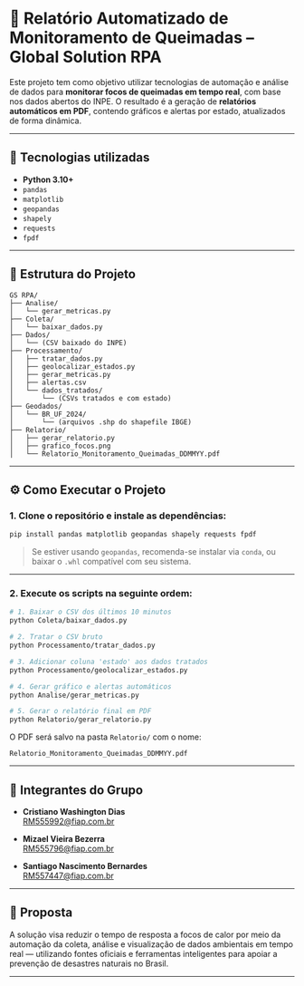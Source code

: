 # 🌿 Relatório Automatizado de Monitoramento de Queimadas – Global Solution RPA

Este projeto tem como objetivo utilizar tecnologias de automação e análise de dados para **monitorar focos de queimadas em tempo real**, com base nos dados abertos do INPE. O resultado é a geração de **relatórios automáticos em PDF**, contendo gráficos e alertas por estado, atualizados de forma dinâmica.

---

## 🚀 Tecnologias utilizadas

- **Python 3.10+**
- `pandas`
- `matplotlib`
- `geopandas`
- `shapely`
- `requests`
- `fpdf`

---

## 📁 Estrutura do Projeto

```
GS RPA/
├── Analise/
│   └── gerar_metricas.py
├── Coleta/
│   └── baixar_dados.py
├── Dados/
│   └── (CSV baixado do INPE)
├── Processamento/
│   ├── tratar_dados.py
│   ├── geolocalizar_estados.py
│   ├── gerar_metricas.py
│   ├── alertas.csv
│   └── dados_tratados/
│       └── (CSVs tratados e com estado)
├── Geodados/
│   └── BR_UF_2024/
│       └── (arquivos .shp do shapefile IBGE)
├── Relatorio/
│   ├── gerar_relatorio.py
│   ├── grafico_focos.png
│   └── Relatorio_Monitoramento_Queimadas_DDMMYY.pdf
```

---

## ⚙️ Como Executar o Projeto

### 1. Clone o repositório e instale as dependências:

```bash
pip install pandas matplotlib geopandas shapely requests fpdf
```

> Se estiver usando `geopandas`, recomenda-se instalar via `conda`, ou baixar o `.whl` compatível com seu sistema.

---

### 2. Execute os scripts na seguinte ordem:

```bash
# 1. Baixar o CSV dos últimos 10 minutos
python Coleta/baixar_dados.py

# 2. Tratar o CSV bruto
python Processamento/tratar_dados.py

# 3. Adicionar coluna 'estado' aos dados tratados
python Processamento/geolocalizar_estados.py

# 4. Gerar gráfico e alertas automáticos
python Analise/gerar_metricas.py

# 5. Gerar o relatório final em PDF
python Relatorio/gerar_relatorio.py
```

O PDF será salvo na pasta `Relatorio/` com o nome:

```
Relatorio_Monitoramento_Queimadas_DDMMYY.pdf
```

---

## 👥 Integrantes do Grupo

- **Cristiano Washington Dias**  
  RM555992@fiap.com.br

- **Mizael Vieira Bezerra**  
  RM555796@fiap.com.br

- **Santiago Nascimento Bernardes**  
  RM557447@fiap.com.br

---

## 🧠 Proposta

A solução visa reduzir o tempo de resposta a focos de calor por meio da automação da coleta, análise e visualização de dados ambientais em tempo real — utilizando fontes oficiais e ferramentas inteligentes para apoiar a prevenção de desastres naturais no Brasil.

---
